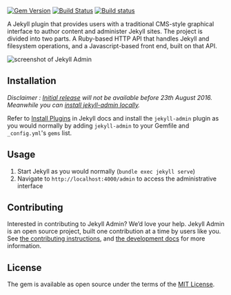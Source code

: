 [![Gem Version](https://img.shields.io/gem/v/jekyll-admin.svg)](https://rubygems.org/gems/jekyll-admin)
[![Build Status](https://travis-ci.org/jekyll/jekyll-admin.svg?branch=master)](https://travis-ci.org/jekyll/jekyll-admin)
[![Build status](https://ci.appveyor.com/api/projects/status/biop1r6ae524xlm2/branch/master?svg=true)](https://ci.appveyor.com/project/benbalter/jekyll-admin/branch/master)

A Jekyll plugin that provides users with a traditional CMS-style graphical interface to author content and administer Jekyll sites. The project is divided into two parts. A Ruby-based HTTP API that handles Jekyll and filesystem operations, and a Javascript-based front end, built on that API.

![screenshot of Jekyll Admin](https://cloud.githubusercontent.com/assets/282759/17258537/62e23ed6-5595-11e6-89b0-31c787f0492a.png)

## Installation

*Disclaimer : [Initial release](https://github.com/jekyll/jekyll-admin/milestone/1) will not be available before 23th August 2016. Meanwhile you can [install jekyll-admin locally](https://github.com/jekyll/jekyll-admin/blob/master/docs/development.md#to-install-locally).*

Refer to [Install Plugins](https://jekyllrb.com/docs/plugins/#installing-a-plugin) in Jekyll docs and install the `jekyll-admin` plugin as you would normally by adding `jekyll-admin` to your Gemfile and `_config.yml`'s `gems` list.

## Usage

1. Start Jekyll as you would normally (`bundle exec jekyll serve`)
2. Navigate to `http://localhost:4000/admin` to access the administrative interface

## Contributing

Interested in contributing to Jekyll Admin? We’d love your help. Jekyll Admin is an open source project, built one contribution at a time by users like you. See [the contributing instructions](CONTRIBUTING.md), and [the development docs](http://jekyll.github.io/jekyll-admin/development/) for more information.

## License

The gem is available as open source under the terms of the [MIT License](http://opensource.org/licenses/MIT).
